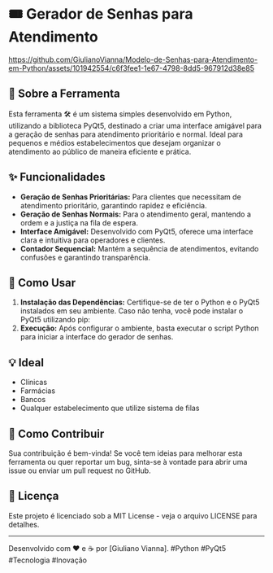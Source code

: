 # 🎟️ Gerador de Senhas para Atendimento

https://github.com/GiulianoVianna/Modelo-de-Senhas-para-Atendimento-em-Python/assets/101942554/c6f3fee1-1e67-4798-8dd5-967912d38e85

## 📌 Sobre a Ferramenta
Esta ferramenta 🛠️ é um sistema simples desenvolvido em Python, utilizando a biblioteca PyQt5, destinado a criar uma interface amigável para a geração de senhas para atendimento prioritário e normal. Ideal para pequenos e médios estabelecimentos que desejam organizar o atendimento ao público de maneira eficiente e prática.

## ✨ Funcionalidades
- **Geração de Senhas Prioritárias:** Para clientes que necessitam de atendimento prioritário, garantindo rapidez e eficiência.
- **Geração de Senhas Normais:** Para o atendimento geral, mantendo a ordem e a justiça na fila de espera.
- **Interface Amigável:** Desenvolvido com PyQt5, oferece uma interface clara e intuitiva para operadores e clientes.
- **Contador Sequencial:** Mantém a sequência de atendimentos, evitando confusões e garantindo transparência.

## 🚀 Como Usar
1. **Instalação das Dependências:**
   Certifique-se de ter o Python e o PyQt5 instalados em seu ambiente. Caso não tenha, você pode instalar o PyQt5 utilizando pip:
2. **Execução:**
Após configurar o ambiente, basta executar o script Python para iniciar a interface do gerador de senhas.

## 💡 Ideal
- Clínicas
- Farmácias
- Bancos
- Qualquer estabelecimento que utilize sistema de filas

## 🤔 Como Contribuir
Sua contribuição é bem-vinda! Se você tem ideias para melhorar esta ferramenta ou quer reportar um bug, sinta-se à vontade para abrir uma issue ou enviar um pull request no GitHub.

## 📖 Licença
Este projeto é licenciado sob a MIT License - veja o arquivo LICENSE para detalhes.

---

Desenvolvido com ❤️ e ☕ por [Giuliano Vianna]. #Python #PyQt5 #Tecnologia #Inovação

